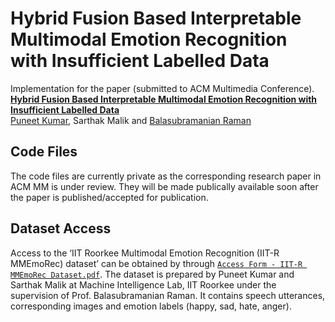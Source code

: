 Hybrid Fusion Based Interpretable Multimodal Emotion Recognition with Insufficient Labelled Data
===================================================================================================

Implementation for the paper (submitted to ACM Multimedia Conference). <br>
**[Hybrid Fusion Based Interpretable Multimodal Emotion Recognition with Insufficient Labelled Data][1]**<br>
[Puneet Kumar](https://puneet-kr.github.io/), Sarthak Malik and [Balasubramanian Raman](http://faculty.iitr.ac.in/~balarfma/)  

## Code Files
The code files are currently private as the corresponding research paper in ACM MM is under review. They will be made publically available soon after the paper is published/accepted for publication.

Dataset Access
--------------
Access to the ‘IIT Roorkee Multimodal Emotion Recognition (IIT-R MMEmoRec) dataset’ can be obtained by through [`Access Form - IIT-R MMEmoRec Dataset.pdf`][2]. The dataset is prepared by Puneet Kumar and Sarthak Malik at Machine Intelligence Lab, IIT Roorkee under the supervision of Prof. Balasubramanian Raman. It contains speech utterances, corresponding images and emotion labels (happy, sad, hate, anger).

[1]:https://2022.acmmm.org/  
[2]:https://github.com/MIntelligence-Group/SIER/blob/main/Access%20Form%20-%20IIT-R%20MMEmoRec%20Dataset.pdf 
